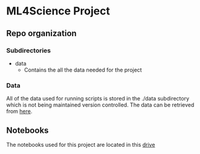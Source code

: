 # ML4Science Project

## Repo organization

### Subdirectories

- data
	- Contains the all the data needed for the project

### Data
All of the data used for running scripts is stored in the ./data subdirectory which is not being maintained version controlled.
The data can be retrieved from [here](https://drive.google.com/drive/folders/1eKOZOaClqz94sYwslzmfj9ndhhTpvpo3?usp=sharing).

## Notebooks
The notebooks used for this project are located in this [drive](https://drive.google.com/drive/folders/1OWhlTEQ-My42pIADs91wgzhP4_nU0mHb?usp=sharing)
